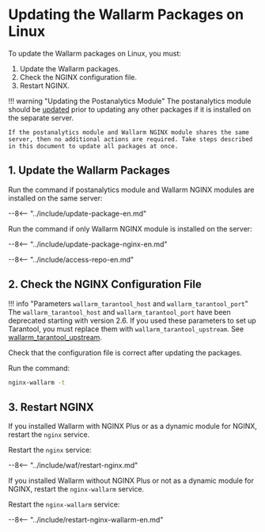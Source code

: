 [docs-postanalytics-update]:   update-postanalytics.md

# Updating the Wallarm Packages on Linux

To update the Wallarm packages on Linux, you must:

1. Update the Wallarm packages.
2. Check the NGINX configuration file.
3. Restart NGINX.

!!! warning "Updating the Postanalytics Module"
    The postanalytics module should be [updated][docs-postanalytics-update] prior to updating any other packages if it is installed on the separate server.
    
    If the postanalytics module and Wallarm NGINX module shares the same server, then no additional actions are required. Take steps described in this document to update all packages at once. 

## 1. Update the Wallarm Packages

Run the command if postanalytics module and Wallarm NGINX modules are installed on the same server:

--8<-- "../include/update-package-en.md"

Run the command if only Wallarm NGINX module is installed on the server:

--8<-- "../include/update-package-nginx-en.md"

--8<-- "../include/access-repo-en.md"

## 2. Check the NGINX Configuration File

!!! info "Parameters `wallarm_tarantool_host` and `wallarm_tarantool_port`"
    The `wallarm_tarantool_host` and `wallarm_tarantool_port` have been deprecated starting with version 2.6.
    If you used these parameters to set up Tarantool, you must replace them with `wallarm_tarantool_upstream`.
    See [wallarm_tarantool_upstream](configure-parameters-en.md#wallarm_tarantool_upstream).

Check that the configuration file is correct after updating the packages.

Run the command:

```bash
nginx-wallarm -t
```

## 3. Restart NGINX

If you installed Wallarm with NGINX Plus or as a dynamic module for NGINX, restart the `nginx` service.

Restart the `nginx` service:

--8<-- "../include/waf/restart-nginx.md"

If you installed Wallarm without NGINX Plus or not as a dynamic module for NGINX, restart the `nginx-wallarm` service.

Restart the `nginx-wallarm` service:

--8<-- "../include/restart-nginx-wallarm-en.md"